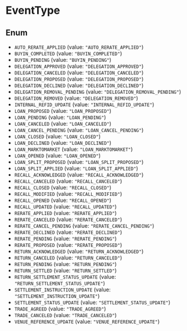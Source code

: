# EventType

## Enum

* `AUTO_RERATE_APPLIED` (value: `"AUTO_RERATE_APPLIED"`)
* `BUYIN_COMPLETED` (value: `"BUYIN_COMPLETED"`)
* `BUYIN_PENDING` (value: `"BUYIN_PENDING"`)
* `DELEGATION_APPROVED` (value: `"DELEGATION_APPROVED"`)
* `DELEGATION_CANCELED` (value: `"DELEGATION_CANCELED"`)
* `DELEGATION_PROPOSED` (value: `"DELEGATION_PROPOSED"`)
* `DELEGATION_DECLINED` (value: `"DELEGATION_DECLINED"`)
* `DELEGATION_REMOVAL_PENDING` (value: `"DELEGATION_REMOVAL_PENDING"`)
* `DELEGATION_REMOVED` (value: `"DELEGATION_REMOVED"`)
* `INTERNAL_REFID_UPDATE` (value: `"INTERNAL_REFID_UPDATE"`)
* `LOAN_PROPOSED` (value: `"LOAN_PROPOSED"`)
* `LOAN_PENDING` (value: `"LOAN_PENDING"`)
* `LOAN_CANCELED` (value: `"LOAN_CANCELED"`)
* `LOAN_CANCEL_PENDING` (value: `"LOAN_CANCEL_PENDING"`)
* `LOAN_CLOSED` (value: `"LOAN_CLOSED"`)
* `LOAN_DECLINED` (value: `"LOAN_DECLINED"`)
* `LOAN_MARKTOMARKET` (value: `"LOAN_MARKTOMARKET"`)
* `LOAN_OPENED` (value: `"LOAN_OPENED"`)
* `LOAN_SPLIT_PROPOSED` (value: `"LOAN_SPLIT_PROPOSED"`)
* `LOAN_SPLIT_APPLIED` (value: `"LOAN_SPLIT_APPLIED"`)
* `RECALL_ACKNOWLEDGED` (value: `"RECALL_ACKNOWLEDGED"`)
* `RECALL_CANCELED` (value: `"RECALL_CANCELED"`)
* `RECALL_CLOSED` (value: `"RECALL_CLOSED"`)
* `RECALL_MODIFIED` (value: `"RECALL_MODIFIED"`)
* `RECALL_OPENED` (value: `"RECALL_OPENED"`)
* `RECALL_UPDATED` (value: `"RECALL_UPDATED"`)
* `RERATE_APPLIED` (value: `"RERATE_APPLIED"`)
* `RERATE_CANCELED` (value: `"RERATE_CANCELED"`)
* `RERATE_CANCEL_PENDING` (value: `"RERATE_CANCEL_PENDING"`)
* `RERATE_DECLINED` (value: `"RERATE_DECLINED"`)
* `RERATE_PENDING` (value: `"RERATE_PENDING"`)
* `RERATE_PROPOSED` (value: `"RERATE_PROPOSED"`)
* `RETURN_ACKNOWLEDGED` (value: `"RETURN_ACKNOWLEDGED"`)
* `RETURN_CANCELED` (value: `"RETURN_CANCELED"`)
* `RETURN_PENDING` (value: `"RETURN_PENDING"`)
* `RETURN_SETTLED` (value: `"RETURN_SETTLED"`)
* `RETURN_SETTLEMENT_STATUS_UPDATE` (value: `"RETURN_SETTLEMENT_STATUS_UPDATE"`)
* `SETTLEMENT_INSTRUCTION_UPDATE` (value: `"SETTLEMENT_INSTRUCTION_UPDATE"`)
* `SETTLEMENT_STATUS_UPDATE` (value: `"SETTLEMENT_STATUS_UPDATE"`)
* `TRADE_AGREED` (value: `"TRADE_AGREED"`)
* `TRADE_CANCELED` (value: `"TRADE_CANCELED"`)
* `VENUE_REFERENCE_UPDATE` (value: `"VENUE_REFERENCE_UPDATE"`)
